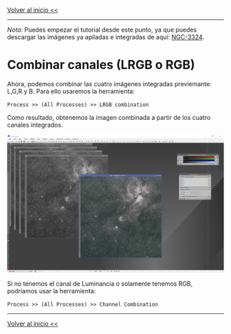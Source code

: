 

[Volver al inicio <<](https://rmaestre.github.io/)

<hr>

*Nota:* Puedes empezar el tutorial desde este punto, ya que puedes descargar las imágenes ya apiladas e integradas de aquí: [NGC-3324](http://bit.ly/33zvvrb).

# Combinar canales (LRGB o RGB)

Ahora, podemos combinar las cuatro imágenes integradas previemante: L,G,R y B. Para ello usaremos la herramienta:

```
Process >> (All Processes) >> LRGB combination
```

Como resultado, obtenemos la imagen combinada a partir de los cuatro canales integrados.

![pixinsight](img/pixinsight/LRGB_output.jpg)

Si no tenemos el canal de Luminancia o solamente tenemos RGB, podríamos usar la herramienta: 
```
Process >> (All Processes) >> Channel Combination
```
<hr>

[Volver al inicio <<](https://rmaestre.github.io/)
